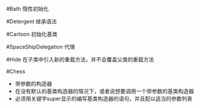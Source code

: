 #Bath 
惰性初始化

#Detergent
继承语法

#Cartoon
初始化基类

#SpaceShipDelegation
代理

#Hide
在子类中引入新的重载方法，并不会覆盖父类的重载方法

#Chess
 * 带参数的构造器
 * 在没有默认的基类构造器的情况下，或者说想要调用一个带参数的基类构造器
 * 必须用关键字super显示的编写基类构造器的语句，并且配以适当的参数列表